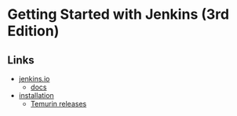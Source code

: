 # Getting Started with Jenkins (3rd Edition)

## Links

- [jenkins.io](https://jenkins.io)
  - [docs](https://www.jenkins.io/doc/)
- [installation](https://www.jenkins.io/doc/book/installing/)
  - [Temurin releases](https://adoptium.net/temurin/releases/)
